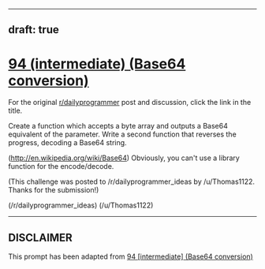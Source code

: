 ---
draft: true
----

# [94 (intermediate) (Base64 conversion)](https://www.reddit.com/r/dailyprogrammer/comments/z6p3l/9012012_challenge_94_intermediate_base64/)

For the original [r/dailyprogrammer](https://www.reddit.com/r/dailyprogrammer/) post and discussion, click the link in the title.

Create a function which accepts a byte array and outputs a Base64 equivalent of the parameter. Write a second function that reverses the progress, decoding a Base64 string.

(http://en.wikipedia.org/wiki/Base64)
Obviously, you can't use a library function for the encode/decode.

(This challenge was posted to /r/dailyprogrammer_ideas by /u/Thomas1122. Thanks for the submission!)

(/r/dailyprogrammer_ideas)
(/u/Thomas1122)

----
## **DISCLAIMER**
This prompt has been adapted from [94 [intermediate] (Base64 conversion)](https://www.reddit.com/r/dailyprogrammer/comments/z6p3l/9012012_challenge_94_intermediate_base64/
)
